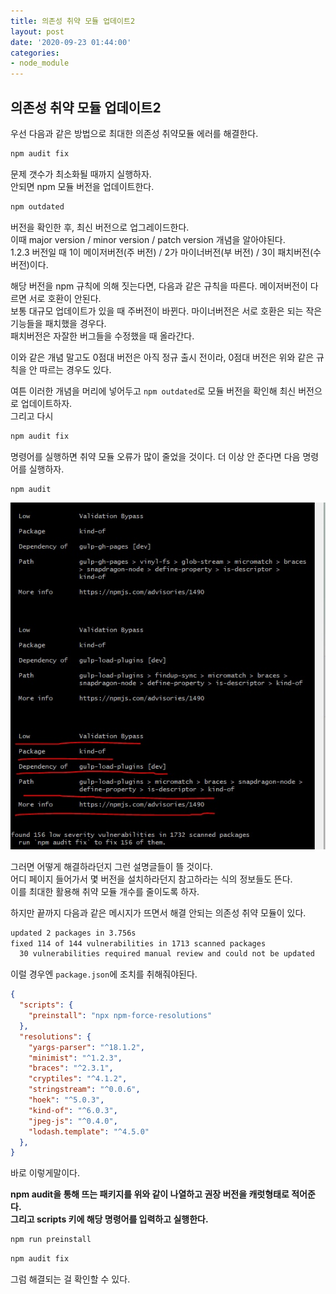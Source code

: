 ```yaml
---
title: 의존성 취약 모듈 업데이트2
layout: post
date: '2020-09-23 01:44:00'
categories:
- node_module
---
```


## 의존성 취약 모듈 업데이트2

우선 다음과 같은 방법으로 최대한 의존성 취약모듈 에러를 해결한다.

```bash
npm audit fix
```

문제 갯수가 최소화될 때까지 실행하자.  
안되면 npm 모듈 버전을 업데이트한다.

```bash
npm outdated
```

버전을 확인한 후, 최신 버전으로 업그레이드한다.  
이때 major version / minor version / patch version 개념을 알아야된다.  
1.2.3 버전일 때 1이 메이저버전(주 버전) / 2가 마이너버전(부 버전) / 3이 패치버전(수 버전)이다.  

해당 버전을 npm 규칙에 의해 짓는다면, 다음과 같은 규칙을 따른다.
메이저버전이 다르면 서로 호환이 안된다.  
보통 대규모 업데이트가 있을 때 주버전이 바뀐다.
마이너버전은 서로 호환은 되는 작은 기능들을 패치했을 경우다.  
패치버전은 자잘한 버그들을 수정했을 때 올라간다.  

이와 같은 개념 말고도 0점대 버전은 아직 정규 출시 전이라, 0점대 버전은 위와 같은 규칙을 안 따르는 경우도 있다.

여튼 이러한 개념을 머리에 넣어두고 `npm outdated`로 모듈 버전을 확인해 최신 버전으로 업데이트하자.  
그리고 다시

```bash
npm audit fix
```

명령어를 실행하면 취약 모듈 오류가 많이 줄었을 것이다.
더 이상 안 준다면 다음 명령어를 실행하자.

```bash
npm audit
```

![](/static/img/module/issue13.jpg)

그러면 어떻게 해결하라던지 그런 설명글들이 뜰 것이다.  
어디 페이지 들어가서 몇 버전을 설치하라던지 참고하라는 식의 정보들도 뜬다.  
이를 최대한 활용해 취약 모듈 개수를 줄이도록 하자.

하지만 끝까지 다음과 같은 메시지가 뜨면서 해결 안되는 의존성 취약 모듈이 있다.

```bash
updated 2 packages in 3.756s
fixed 114 of 144 vulnerabilities in 1713 scanned packages
  30 vulnerabilities required manual review and could not be updated
```

이럴 경우엔 `package.json`에 조치를 취해줘야된다.

```json
{
  "scripts": {
    "preinstall": "npx npm-force-resolutions"
  },
  "resolutions": {
    "yargs-parser": "^18.1.2",
    "minimist": "^1.2.3",
    "braces": "^2.3.1",
    "cryptiles": "^4.1.2",
    "stringstream": "^0.0.6",
    "hoek": "^5.0.3",
    "kind-of": "^6.0.3",
    "jpeg-js": "^0.4.0",
    "lodash.template": "^4.5.0"
  },
}

```

바로 이렇게말이다.  

**npm audit을 통해 뜨는 패키지를 위와 같이 나열하고 권장 버전을 캐럿형태로 적어준다.**  
**그리고 scripts 키에 해당 명령어를 입력하고 실행한다.**

```bash
npm run preinstall
```

```bash
npm audit fix
```

그럼 해결되는 걸 확인할 수 있다.